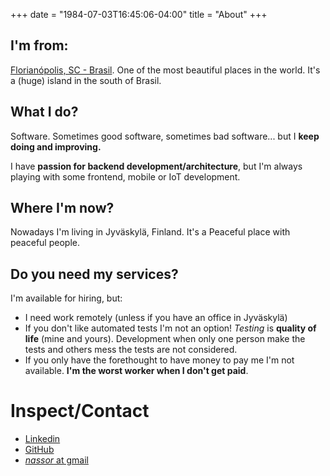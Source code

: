+++
date = "1984-07-03T16:45:06-04:00"
title = "About"
+++

## I'm from:
[Florianópolis, SC - Brasil](https://en.wikipedia.org/wiki/Florian%C3%B3polis). One of the most beautiful places in the world. It's a (huge) island in the south of Brasil.

## What I do?
Software. Sometimes good software, sometimes bad software... but I **keep doing and improving.**

I have **passion for backend development/architecture**, but I'm always playing with some frontend, mobile or IoT development.

## Where I'm now?
Nowadays I'm living in Jyväskylä, Finland. It's a Peaceful place with peaceful people.

## Do you need my services?
I'm available for hiring, but:

* I need work remotely (unless if you have an office in Jyväskylä)
* If you don't like automated tests I'm not an option! *Testing* is **quality of life** (mine and yours). Development when only one person make the tests and others mess the tests are not considered.
* If you only have the forethought to have money to pay me I'm not available. **I'm the worst worker when I don't get paid**.

# Inspect/Contact

* [Linkedin](https://www.linkedin.com/in/nassorpaulino)
* [GitHub](https://github.com/nassor/)
* [*nassor* at gmail](mailto:nassor@gmail.com)
